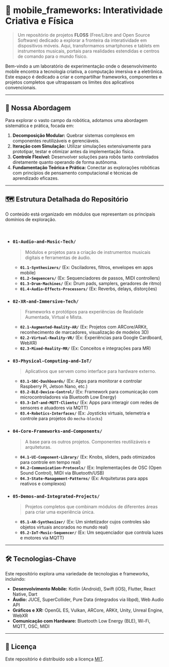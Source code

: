 # 🎹 mobile_frameworks: Interatividade Criativa e Física

> Um repositório de projetos **FLOSS** (Free/Libre and Open Source Software) dedicado a explorar a fronteira da interatividade em dispositivos móveis. Aqui, transformamos smartphones e tablets em instrumentos musicais, portais para realidades estendidas e centros de comando para o mundo físico.

Bem-vindo a um laboratório de experimentação onde o desenvolvimento mobile encontra a tecnologia criativa, a computação imersiva e a eletrônica. Este espaço é dedicado a criar e compartilhar frameworks, componentes e projetos completos que ultrapassam os limites dos aplicativos convencionais.

---

## 🧭 Nossa Abordagem

Para explorar o vasto campo da robótica, adotamos uma abordagem sistemática e prática, focada em:

1.  **Decomposição Modular:** Quebrar sistemas complexos em componentes reutilizáveis e gerenciáveis.
2.  **Iteração com Simulação:** Utilizar simulações extensivamente para prototipar, testar e otimizar antes da implementação física.
3.  **Controle Flexível:** Desenvolver soluções para robôs tanto controlados diretamente quanto operando de forma autônoma.
4.  **Fundamentação Teórica e Prática:** Conectar as explorações robóticas com princípios de pensamento computacional e técnicas de aprendizado eficazes.

---

## 🗺️ Estrutura Detalhada do Repositório

O conteúdo está organizado em módulos que representam os principais domínios de exploração.

<br>

* ### `01-Audio-and-Music-Tech/`
    > Módulos e projetos para a criação de instrumentos musicais digitais e ferramentas de áudio.
    >
    * **`01.1-Synthesizers/`** (Ex: Osciladores, filtros, envelopes em apps mobile)
    * **`01.2-Sequencers/`** (Ex: Sequenciadores de passos, MIDI controllers)
    * **`01.3-Drum-Machines/`** (Ex: Drum pads, samplers, geradores de ritmo)
    * **`01.4-Audio-Effects-Processors/`** (Ex: Reverbs, delays, distorções)

* ### `02-XR-and-Immersive-Tech/`
    > Frameworks e protótipos para experiências de Realidade Aumentada, Virtual e Mista.
    >
    * **`02.1-Augmented-Reality-AR/`** (Ex: Projetos com ARCore/ARKit, reconhecimento de marcadores, visualização de modelos 3D)
    * **`02.2-Virtual-Reality-VR/`** (Ex: Experiências para Google Cardboard, WebXR)
    * **`02.3-Mixed-Reality-MR/`** (Ex: Conceitos e integrações para MR)

* ### `03-Physical-Computing-and-IoT/`
    > Aplicativos que servem como interface para hardware externo.
    >
    * **`03.1-SBC-Dashboards/`** (Ex: Apps para monitorar e controlar Raspberry Pi, Jetson Nano, etc.)
    * **`03.2-BLE-Device-Control/`** (Ex: Framework para comunicação com microcontroladores via Bluetooth Low Energy)
    * **`03.3-IoT-and-MQTT-Clients/`** (Ex: Apps para interagir com redes de sensores e atuadores via MQTT)
    * **`03.4-Robotics-Interfaces/`** (Ex: Joysticks virtuais, telemetria e controle para projetos do `mecha-blocks`)

* ### `04-Core-Frameworks-and-Components/`
    > A base para os outros projetos. Componentes reutilizáveis e arquiteturas.
    >
    * **`04.1-UI-Component-Library/`** (Ex: Knobs, sliders, pads otimizados para controle em tempo real)
    * **`04.2-Communication-Protocols/`** (Ex: Implementações de OSC (Open Sound Control), MIDI via Bluetooth/USB)
    * **`04.3-State-Management-Patterns/`** (Ex: Arquiteturas para apps reativos e complexos)

* ### `05-Demos-and-Integrated-Projects/`
    > Projetos completos que combinam módulos de diferentes áreas para criar uma experiência única.
    >
    * **`05.1-AR-Synthesizer/`** (Ex: Um sintetizador cujos controles são objetos virtuais ancorados no mundo real)
    * **`05.2-IoT-Music-Sequencer/`** (Ex: Um sequenciador que controla luzes e motores via MQTT)

---

## 🛠️ Tecnologias-Chave

Este repositório explora uma variedade de tecnologias e frameworks, incluindo:

* **Desenvolvimento Mobile:** Kotlin (Android), Swift (iOS), Flutter, React Native, Dart
* **Áudio:** JUCE, SuperCollider, Pure Data (integrados via libpd), Web Audio API
* **Gráficos e XR:** OpenGL ES, Vulkan, ARCore, ARKit, Unity, Unreal Engine, WebXR
* **Comunicação com Hardware:** Bluetooth Low Energy (BLE), Wi-Fi, MQTT, OSC, MIDI

---

## 📜 Licença

Este repositório é distribuído sob a licença [MIT](LICENSE).
